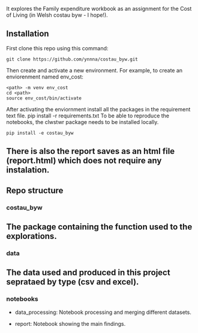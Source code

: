 It explores the Family expenditure workbook as an assignment for the Cost of Living (in Welsh costau byw - I hope!). 
## Installation
First clone this repo using this command:

    git clone https://github.com/ynnna/costau_byw.git

Then create and activate a new environment. For example, to create an enviorenment named env_cost:

    <path> -m venv env_cost
    cd <path>
    source env_cost/bin/activate

After activating the enviornment install all the packages in the requirement text file.
    pip install -r requirements.txt
To be able to reproduce the notebooks, the clwstwr package needs to be installed locally.

    pip install -e costau_byw

There is also the report saves as an html file (report.html) which does not require any instalation. 
---
## Repo structure
### **costau_byw**

The package containing the function used to the explorations.  
---
### **data**

The data used and produced in this project seprataed by type (csv and excel).
---
### **notebooks**

- data_processing: Notebook processing and merging different datasets.

- report: Notebook showing the main findings.









